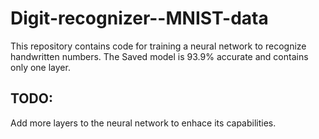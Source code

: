 # Digit-recognizer--MNIST-data
This repository contains code for training a neural network to recognize handwritten numbers. The Saved model is 93.9% accurate and contains only one layer.

## TODO:
Add more layers to the neural network to enhace its capabilities.
